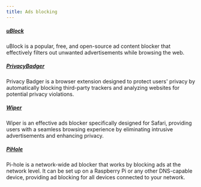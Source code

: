 ```yaml
---
title: Ads blocking
---
```


##### [uBlock](https://ublockorigin.com/)

uBlock is a popular, free, and open-source ad content blocker that effectively filters out unwanted advertisements while browsing the web.

##### [PrivacyBadger](https://privacybadger.org/)

Privacy Badger is a browser extension designed to protect users' privacy by automatically blocking third-party trackers and analyzing websites for potential privacy violations.

##### [Wiper](https://giorgiocalderolla.com/wipr.html)

Wiper is an effective ads blocker specifically designed for Safari, providing users with a seamless browsing experience by eliminating intrusive advertisements and enhancing privacy.

##### [PiHole](https://pi-hole.net/)

Pi-hole is a network-wide ad blocker that works by blocking ads at the network level. It can be set up on a Raspberry Pi or any other DNS-capable device, providing ad blocking for all devices connected to your network.
